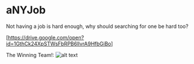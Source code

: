 # aNYJob
Not having a job is hard enough, why should searching for one be hard too?

[https://drive.google.com/open?id=1GthCk24XpSTWsFbRPB6llvrA9HfbGiBo]

The Winning Team!: 
![alt text](https://drive.google.com/open?id=1GthCk24XpSTWsFbRPB6llvrA9HfbGiBo "Won Best Problem Solving")
